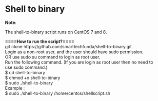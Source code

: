 # Shell to binary
<b> 
  Note:
  </b>

<p>
The shell-to-binary script runs on CentOS 7 and 8.
<p/>
<b> ====How to run the script?==== </b> <br />
git clone https://github.com/smarttechfunda/shell-to-binary.git <br />
Login as a non-root user, and the user should have sudo permission.<br />
OR use sudo su command to login as root user. <br />
Run the following command. (If you are login as root user then no need to use sudo command.)<br />
$ cd shell-to-binary <br />
$ chmod +x shell-to-binary <br />  
$ sudo ./shell-to-binary <shell_script_file_name> <br />
Example : <br />
$ sudo ./shell-to-binary /home/centos/shellscript.sh <br />
</p>

